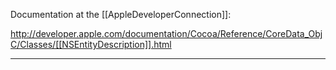 Documentation at the [[AppleDeveloperConnection]]:

http://developer.apple.com/documentation/Cocoa/Reference/CoreData_ObjC/Classes/[[NSEntityDescription]].html

----